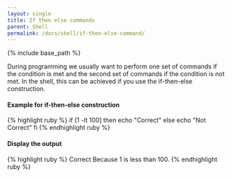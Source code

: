 ```yaml
---
layout: single
title: If then else commands
parent: Shell
permalink: /docs/shell/if-then-else-command/
---
```


{% include base_path %}

During programming we usually want to perform one set of commands if the condition is met and the second set of commands if the condition is not met.
In the shell, this can be achieved if you use the if-then-else construction.

#### Example for if-then-else construction

{% highlight ruby %}
if [1 -lt 100]
  then
    echo "Correct"
  else
    echo "Not Correct"
fi
{% endhighlight ruby %}

#### Display the output

{% highlight ruby %}
Correct
Because 1 is less than 100.
{% endhighlight ruby %}


